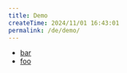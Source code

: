 ```yaml
---
title: Demo
createTime: 2024/11/01 16:43:01
permalink: /de/demo/
---
```


- [bar](./bar.md)
- [foo](./foo.md)

